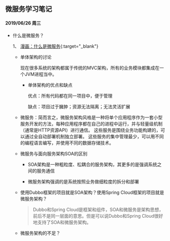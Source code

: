 ## 微服务学习笔记

#### 2019/06/26 周三
+ 什么是微服务？

    1、 [漫画：什么是微服务](https://mp.weixin.qq.com/s/nWy43ZWEWVxELxrb5ZrXOw?){:target="_blank"}

    + 单体架构的讨论
    
        现在很多系统的架构都属于传统的MVC架构，所有的业务模块都集成在一个JVM进程当中。

        - 单体架构的优点和缺点
        
            优点：所有代码都在同一项目中，便于管理

            缺点：项目过于臃肿；资源无法隔离；无法灵活扩展

    + 微服务：简而言之，微服务架构风格是一种将单个应用程序作为一套小型服务开发的方法，每种应用程序都在自己的进程中运行，并与轻量级机制（通常是HTTP资源API）进行通信。 这些服务是围绕业务功能构建的，可以通过全自动部署机制独立部署。 这些服务的集中管理最少，可以用不同的编程语言编写，并使用不同的数据存储技术。

    + 微服务与面向服务架构SOA的区别
    
        + SOA架构是一种粗粒度、松耦合的服务架构，其更多的是强调系统之间的服务通信
        
        + 微服务架构强调的是系统按照业务做细粒度的拆分和部署

    + 使用Dubbo框架的项目就是SOA架构？使用Spring Cloud框架的项目就是微服务架构？

        > Dubbo和Spring Cloud是框架和组件，SOA和微服务是架构思想，前后不是同一层面的意思。但是可以说Dubbo和Spring Cloud很好地支持了SOA和微服务架构。
    
    + 微服务架构的不足？

